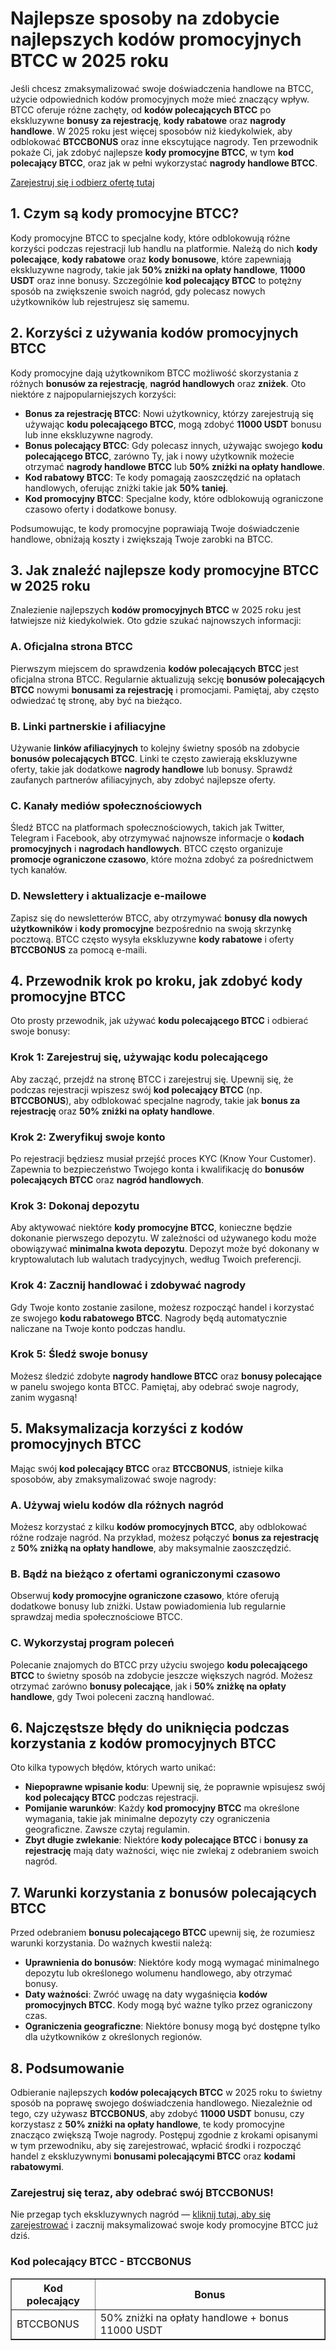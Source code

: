 <h1>Najlepsze sposoby na zdobycie najlepszych kodów promocyjnych BTCC w 2025 roku</h1>
</header>
<section>
<p>Jeśli chcesz zmaksymalizować swoje doświadczenia handlowe na BTCC, użycie odpowiednich kodów promocyjnych może mieć znaczący wpływ. BTCC oferuje różne zachęty, od <strong>kodów polecających BTCC</strong> po ekskluzywne <strong>bonusy za rejestrację</strong>, <strong>kody rabatowe</strong> oraz <strong>nagrody handlowe</strong>. W 2025 roku jest więcej sposobów niż kiedykolwiek, aby odblokować <strong>BTCCBONUS</strong> oraz inne ekscytujące nagrody. Ten przewodnik pokaże Ci, jak zdobyć najlepsze <strong>kody promocyjne BTCC</strong>, w tym <strong>kod polecający BTCC</strong>, oraz jak w pełni wykorzystać <strong>nagrody handlowe BTCC</strong>.</p>
</section>
<p><a href="https://partner.btcc.com/us/c/BTCCBONUS/9303" target="_blank">Zarejestruj się i odbierz ofertę tutaj</a></p>

<img src="https://images.mirror-media.xyz/publication-images/coUQdNFTBSC-vRmh-Y4B7.png?height=500&amp;width=1000" decoding="async" data-nimg="fill" class="css-xah9so" style="position: absolute; inset: 0px; box-sizing: border-box; padding: 0px; border: none; margin: auto; display: block; width: 0px; height: 0px; min-width: 100%; max-width: 100%; min-height: 100%; max-height: 100%;">
<section>
<h2>1. Czym są kody promocyjne BTCC?</h2>
<p>Kody promocyjne BTCC to specjalne kody, które odblokowują różne korzyści podczas rejestracji lub handlu na platformie. Należą do nich <strong>kody polecające</strong>, <strong>kody rabatowe</strong> oraz <strong>kody bonusowe</strong>, które zapewniają ekskluzywne nagrody, takie jak <strong>50% zniżki na opłaty handlowe</strong>, <strong>11000 USDT</strong> oraz inne bonusy. Szczególnie <strong>kod polecający BTCC</strong> to potężny sposób na zwiększenie swoich nagród, gdy polecasz nowych użytkowników lub rejestrujesz się samemu.</p>
</section>
<section>
<h2>2. Korzyści z używania kodów promocyjnych BTCC</h2>
<p>Kody promocyjne dają użytkownikom BTCC możliwość skorzystania z różnych <strong>bonusów za rejestrację</strong>, <strong>nagród handlowych</strong> oraz <strong>zniżek</strong>. Oto niektóre z najpopularniejszych korzyści:</p>
<ul>
<li><strong>Bonus za rejestrację BTCC</strong>: Nowi użytkownicy, którzy zarejestrują się używając <strong>kodu polecającego BTCC</strong>, mogą zdobyć <strong>11000 USDT</strong> bonusu lub inne ekskluzywne nagrody.</li>
<li><strong>Bonus polecający BTCC</strong>: Gdy polecasz innych, używając swojego <strong>kodu polecającego BTCC</strong>, zarówno Ty, jak i nowy użytkownik możecie otrzymać <strong>nagrody handlowe BTCC</strong> lub <strong>50% zniżki na opłaty handlowe</strong>.</li>
<li><strong>Kod rabatowy BTCC</strong>: Te kody pomagają zaoszczędzić na opłatach handlowych, oferując zniżki takie jak <strong>50% taniej</strong>.</li>
<li><strong>Kod promocyjny BTCC</strong>: Specjalne kody, które odblokowują ograniczone czasowo oferty i dodatkowe bonusy.</li>
</ul>
<p>Podsumowując, te kody promocyjne poprawiają Twoje doświadczenie handlowe, obniżają koszty i zwiększają Twoje zarobki na BTCC.</p>
</section>
<section>
<h2>3. Jak znaleźć najlepsze kody promocyjne BTCC w 2025 roku</h2>
<p>Znalezienie najlepszych <strong>kodów promocyjnych BTCC</strong> w 2025 roku jest łatwiejsze niż kiedykolwiek. Oto gdzie szukać najnowszych informacji:</p>
<h3>A. Oficjalna strona BTCC</h3>
<p>Pierwszym miejscem do sprawdzenia <strong>kodów polecających BTCC</strong> jest oficjalna strona BTCC. Regularnie aktualizują sekcję <strong>bonusów polecających BTCC</strong> nowymi <strong>bonusami za rejestrację</strong> i promocjami. Pamiętaj, aby często odwiedzać tę stronę, aby być na bieżąco.</p>
<h3>B. Linki partnerskie i afiliacyjne</h3>
<p>Używanie <strong>linków afiliacyjnych</strong> to kolejny świetny sposób na zdobycie <strong>bonusów polecających BTCC</strong>. Linki te często zawierają ekskluzywne oferty, takie jak dodatkowe <strong>nagrody handlowe</strong> lub bonusy. Sprawdź zaufanych partnerów afiliacyjnych, aby zdobyć najlepsze oferty.</p>
<h3>C. Kanały mediów społecznościowych</h3>
<p>Śledź BTCC na platformach społecznościowych, takich jak Twitter, Telegram i Facebook, aby otrzymywać najnowsze informacje o <strong>kodach promocyjnych</strong> i <strong>nagrodach handlowych</strong>. BTCC często organizuje <strong>promocje ograniczone czasowo</strong>, które można zdobyć za pośrednictwem tych kanałów.</p>
<h3>D. Newslettery i aktualizacje e-mailowe</h3>
<p>Zapisz się do newsletterów BTCC, aby otrzymywać <strong>bonusy dla nowych użytkowników</strong> i <strong>kody promocyjne</strong> bezpośrednio na swoją skrzynkę pocztową. BTCC często wysyła ekskluzywne <strong>kody rabatowe</strong> i oferty <strong>BTCCBONUS</strong> za pomocą e-maili.</p>
</section>
<section>
<h2>4. Przewodnik krok po kroku, jak zdobyć kody promocyjne BTCC</h2>
<p>Oto prosty przewodnik, jak używać <strong>kodu polecającego BTCC</strong> i odbierać swoje bonusy:</p>
<h3>Krok 1: Zarejestruj się, używając kodu polecającego</h3>
<p>Aby zacząć, przejdź na stronę BTCC i zarejestruj się. Upewnij się, że podczas rejestracji wpiszesz swój <strong>kod polecający BTCC</strong> (np. <strong>BTCCBONUS</strong>), aby odblokować specjalne nagrody, takie jak <strong>bonus za rejestrację</strong> oraz <strong>50% zniżki na opłaty handlowe</strong>.</p>
<h3>Krok 2: Zweryfikuj swoje konto</h3>
<p>Po rejestracji będziesz musiał przejść proces KYC (Know Your Customer). Zapewnia to bezpieczeństwo Twojego konta i kwalifikację do <strong>bonusów polecających BTCC</strong> oraz <strong>nagród handlowych</strong>.</p>
<h3>Krok 3: Dokonaj depozytu</h3>
<p>Aby aktywować niektóre <strong>kody promocyjne BTCC</strong>, konieczne będzie dokonanie pierwszego depozytu. W zależności od używanego kodu może obowiązywać <strong>minimalna kwota depozytu</strong>. Depozyt może być dokonany w kryptowalutach lub walutach tradycyjnych, według Twoich preferencji.</p>
<h3>Krok 4: Zacznij handlować i zdobywać nagrody</h3>
<p>Gdy Twoje konto zostanie zasilone, możesz rozpocząć handel i korzystać ze swojego <strong>kodu rabatowego BTCC</strong>. Nagrody będą automatycznie naliczane na Twoje konto podczas handlu.</p>
<h3>Krok 5: Śledź swoje bonusy</h3>
<p>Możesz śledzić zdobyte <strong>nagrody handlowe BTCC</strong> oraz <strong>bonusy polecające</strong> w panelu swojego konta BTCC. Pamiętaj, aby odebrać swoje nagrody, zanim wygasną!</p>
</section>
<section>
<h2>5. Maksymalizacja korzyści z kodów promocyjnych BTCC</h2>
<p>Mając swój <strong>kod polecający BTCC</strong> oraz <strong>BTCCBONUS</strong>, istnieje kilka sposobów, aby zmaksymalizować swoje nagrody:</p>
<h3>A. Używaj wielu kodów dla różnych nagród</h3>
<p>Możesz korzystać z kilku <strong>kodów promocyjnych BTCC</strong>, aby odblokować różne rodzaje nagród. Na przykład, możesz połączyć <strong>bonus za rejestrację</strong> z <strong>50% zniżką na opłaty handlowe</strong>, aby maksymalnie zaoszczędzić.</p>
<h3>B. Bądź na bieżąco z ofertami ograniczonymi czasowo</h3>
<p>Obserwuj <strong>kody promocyjne ograniczone czasowo</strong>, które oferują dodatkowe bonusy lub zniżki. Ustaw powiadomienia lub regularnie sprawdzaj media społecznościowe BTCC.</p>
<h3>C. Wykorzystaj program poleceń</h3>
<p>Polecanie znajomych do BTCC przy użyciu swojego <strong>kodu polecającego BTCC</strong> to świetny sposób na zdobycie jeszcze większych nagród. Możesz otrzymać zarówno <strong>bonusy polecające</strong>, jak i <strong>50% zniżkę na opłaty handlowe</strong>, gdy Twoi poleceni zaczną handlować.</p>
</section>
<section>
<h2>6. Najczęstsze błędy do uniknięcia podczas korzystania z kodów promocyjnych BTCC</h2>
<p>Oto kilka typowych błędów, których warto unikać:</p>
<ul>
<li><strong>Niepoprawne wpisanie kodu</strong>: Upewnij się, że poprawnie wpisujesz swój <strong>kod polecający BTCC</strong> podczas rejestracji.</li>
<li><strong>Pomijanie warunków</strong>: Każdy <strong>kod promocyjny BTCC</strong> ma określone wymagania, takie jak minimalne depozyty czy ograniczenia geograficzne. Zawsze czytaj regulamin.</li>
<li><strong>Zbyt długie zwlekanie</strong>: Niektóre <strong>kody polecające BTCC</strong> i <strong>bonusy za rejestrację</strong> mają daty ważności, więc nie zwlekaj z odebraniem swoich nagród.</li>
</ul>
</section>
<section>
<h2>7. Warunki korzystania z bonusów polecających BTCC</h2>
<p>Przed odebraniem <strong>bonusu polecającego BTCC</strong> upewnij się, że rozumiesz warunki korzystania. Do ważnych kwestii należą:</p>
<ul>
<li><strong>Uprawnienia do bonusów</strong>: Niektóre kody mogą wymagać minimalnego depozytu lub określonego wolumenu handlowego, aby otrzymać bonusy.</li>
<li><strong>Daty ważności</strong>: Zwróć uwagę na daty wygaśnięcia <strong>kodów promocyjnych BTCC</strong>. Kody mogą być ważne tylko przez ograniczony czas.</li>
<li><strong>Ograniczenia geograficzne</strong>: Niektóre bonusy mogą być dostępne tylko dla użytkowników z określonych regionów.</li>
</ul>
</section>
<section>
<h2>8. Podsumowanie</h2>
<p>Odbieranie najlepszych <strong>kodów polecających BTCC</strong> w 2025 roku to świetny sposób na poprawę swojego doświadczenia handlowego. Niezależnie od tego, czy używasz <strong>BTCCBONUS</strong>, aby zdobyć <strong>11000 USDT</strong> bonusu, czy korzystasz z <strong>50% zniżki na opłaty handlowe</strong>, te kody promocyjne znacząco zwiększą Twoje nagrody. Postępuj zgodnie z krokami opisanymi w tym przewodniku, aby się zarejestrować, wpłacić środki i rozpocząć handel z ekskluzywnymi <strong>bonusami polecającymi BTCC</strong> oraz <strong>kodami rabatowymi</strong>.</p>
<h3><strong>Zarejestruj się teraz, aby odebrać swój BTCCBONUS!</strong></h3>
<p>Nie przegap tych ekskluzywnych nagród — <a href="https://partner.btcc.com/us/c/BTCCBONUS/9303" target="_blank">kliknij tutaj, aby się zarejestrować</a> i zacznij maksymalizować swoje kody promocyjne BTCC już dziś.</p>
</section>
<section>
<h3>Kod polecający BTCC - BTCCBONUS</h3>
<table border="1">
<tr>
<th>Kod polecający</th>
<th>Bonus</th>
</tr>
<tr>
<td>BTCCBONUS</td>
<td>50% zniżki na opłaty handlowe + bonus 11000 USDT</td>
</tr>
</table>
</section>
</article>
</body>
</html>
